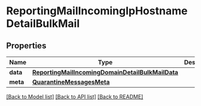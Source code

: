 # ReportingMailIncomingIpHostnameDetailBulkMail

## Properties
Name | Type | Description | Notes
------------ | ------------- | ------------- | -------------
**data** | [**ReportingMailIncomingDomainDetailBulkMailData**](ReportingMailIncomingDomainDetailBulkMailData.md) |  | [optional] 
**meta** | [**QuarantineMessagesMeta**](QuarantineMessagesMeta.md) |  | [optional] 

[[Back to Model list]](../README.md#documentation-for-models) [[Back to API list]](../README.md#documentation-for-api-endpoints) [[Back to README]](../README.md)

